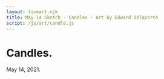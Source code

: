 ```yaml
---
layout: liveart.njk
title: May 14 Sketch - Candles - Art by Edward Delaporte
script: /js/art/candle.js
---
```


# Candles. 
May 14, 2021.